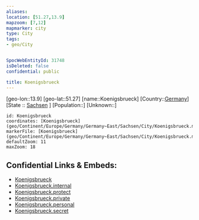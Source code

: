 ```yaml
---
aliases: 
location: [51.27,13.9]
mapzoom: [7,12] 
mapmarker: city 
type: City
tags:
- geo/City


SpocWebEntityId: 31748
isDeleted: false
confidential: public

title: Koenigsbrueck
---
```

[geo-lon::13.9]
[geo-lat::51.27]
[name::Koenigsbrueck]
[Country::[Germany](geo/Continent/Europe/Germany.md)]
[State :: [Sachsen](geo/Continent/Europe/Germany/Germany~East/Sachsen.md) ]
[Population::]
[Unknown::]


```leaflet
id: Koenigsbrueck
coordinates: [Koenigsbrueck](geo/Continent/Europe/Germany/Germany~East/Sachsen/City/Koenigsbrueck.md)
markerFile: [Koenigsbrueck](geo/Continent/Europe/Germany/Germany~East/Sachsen/City/Koenigsbrueck.md)
defaultZoom: 11 
maxZoom: 18
```


## Confidential Links & Embeds: 
- [Koenigsbrueck](../../../../../../../../_public/geo/Continent/Europe/Germany/Germany~East/Sachsen/City/Koenigsbrueck.md) 
- [Koenigsbrueck.internal](../../../../../../../../_internal/geo/Continent/Europe/Germany/Germany~East/Sachsen/City/Koenigsbrueck.internal.md) 
- [Koenigsbrueck.protect](../../../../../../../../_protect/geo/Continent/Europe/Germany/Germany~East/Sachsen/City/Koenigsbrueck.protect.md) 
- [Koenigsbrueck.private](../../../../../../../../_private/geo/Continent/Europe/Germany/Germany~East/Sachsen/City/Koenigsbrueck.private.md) 
- [Koenigsbrueck.personal](../../../../../../../../_personal/geo/Continent/Europe/Germany/Germany~East/Sachsen/City/Koenigsbrueck.personal.md) 
- [Koenigsbrueck.secret](../../../../../../../../_secret/geo/Continent/Europe/Germany/Germany~East/Sachsen/City/Koenigsbrueck.secret.md) 
